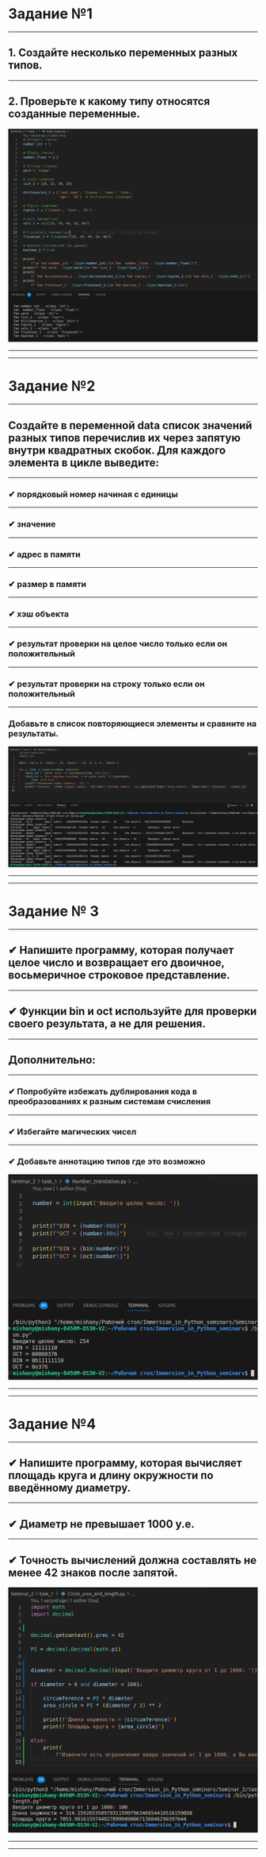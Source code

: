 # Задание №1
___
## 1. Создайте несколько переменных разных типов.
___
## 2. Проверьте к какому типу относятся созданные переменные.

![001](images/001.png)
___
___

# Задание №2
___

## Создайте в переменной data список значений разных типов перечислив их через запятую внутри квадратных скобок. Для каждого элемента в цикле выведите:
___
### ✔ порядковый номер начиная с единицы
___
### ✔ значение
___
### ✔ адрес в памяти
___
### ✔ размер в памяти
___
### ✔ хэш объекта
___
### ✔ результат проверки на целое число только если он положительный
___
### ✔ результат проверки на строку только если он положительный
___
### Добавьте в список повторяющиеся элементы и сравните на результаты.

![002](images/002.png)
___
___

# Задание № 3
___
## ✔ Напишите программу, которая получает целое число и возвращает его двоичное, восьмеричное строковое представление.
___
## ✔ Функции bin и oct используйте для проверки своего результата, а не для решения.
___
## Дополнительно:
___
### ✔ Попробуйте избежать дублирования кода в преобразованиях к разным системам счисления
___
### ✔ Избегайте магических чисел
___
### ✔ Добавьте аннотацию типов где это возможно

![003](images/003.png)
___
___

# Задание №4
___
## ✔ Напишите программу, которая вычисляет площадь круга и длину окружности по введённому диаметру.
___
## ✔ Диаметр не превышает 1000 у.е.
___
## ✔ Точность вычислений должна составлять не менее 42 знаков после запятой.

![004](images/004.png)
___
___